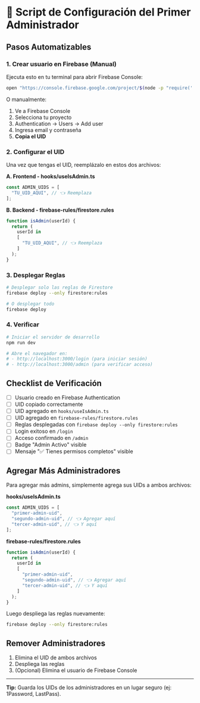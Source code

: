 # 🔧 Script de Configuración del Primer Administrador

## Pasos Automatizables

### 1. Crear usuario en Firebase (Manual)

Ejecuta esto en tu terminal para abrir Firebase Console:

```bash
open "https://console.firebase.google.com/project/$(node -p "require('./.env.local').NEXT_PUBLIC_FIREBASE_PROJECT_ID || 'tu-proyecto'")/authentication/users"
```

O manualmente:

1. Ve a Firebase Console
2. Selecciona tu proyecto
3. Authentication → Users → Add user
4. Ingresa email y contraseña
5. **Copia el UID**

### 2. Configurar el UID

Una vez que tengas el UID, reemplázalo en estos dos archivos:

**A. Frontend - hooks/useIsAdmin.ts**

```typescript
const ADMIN_UIDS = [
  "TU_UID_AQUI", // 👈 Reemplaza
];
```

**B. Backend - firebase-rules/firestore.rules**

```javascript
function isAdmin(userId) {
  return (
    userId in
    [
      "TU_UID_AQUI", // 👈 Reemplaza
    ]
  );
}
```

### 3. Desplegar Reglas

```bash
# Desplegar solo las reglas de Firestore
firebase deploy --only firestore:rules

# O desplegar todo
firebase deploy
```

### 4. Verificar

```bash
# Iniciar el servidor de desarrollo
npm run dev

# Abre el navegador en:
# - http://localhost:3000/login (para iniciar sesión)
# - http://localhost:3000/admin (para verificar acceso)
```

## Checklist de Verificación

- [ ] Usuario creado en Firebase Authentication
- [ ] UID copiado correctamente
- [ ] UID agregado en `hooks/useIsAdmin.ts`
- [ ] UID agregado en `firebase-rules/firestore.rules`
- [ ] Reglas desplegadas con `firebase deploy --only firestore:rules`
- [ ] Login exitoso en `/login`
- [ ] Acceso confirmado en `/admin`
- [ ] Badge "Admin Activo" visible
- [ ] Mensaje "✅ Tienes permisos completos" visible

## Agregar Más Administradores

Para agregar más admins, simplemente agrega sus UIDs a ambos archivos:

**hooks/useIsAdmin.ts**

```typescript
const ADMIN_UIDS = [
  "primer-admin-uid",
  "segundo-admin-uid", // 👈 Agregar aquí
  "tercer-admin-uid", // 👈 Y aquí
];
```

**firebase-rules/firestore.rules**

```javascript
function isAdmin(userId) {
  return (
    userId in
    [
      "primer-admin-uid",
      "segundo-admin-uid", // 👈 Agregar aquí
      "tercer-admin-uid", // 👈 Y aquí
    ]
  );
}
```

Luego despliega las reglas nuevamente:

```bash
firebase deploy --only firestore:rules
```

## Remover Administradores

1. Elimina el UID de ambos archivos
2. Despliega las reglas
3. (Opcional) Elimina el usuario de Firebase Console

---

**Tip:** Guarda los UIDs de los administradores en un lugar seguro (ej: 1Password, LastPass).



